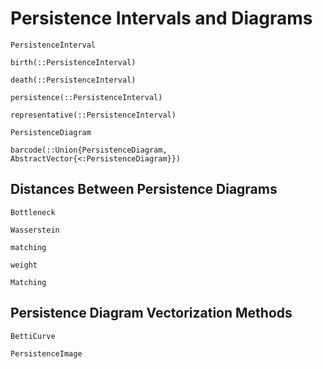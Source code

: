 # Persistence Intervals and Diagrams

```@docs
PersistenceInterval
```

```@docs
birth(::PersistenceInterval)
```

```@docs
death(::PersistenceInterval)
```

```@docs
persistence(::PersistenceInterval)
```

```@docs
representative(::PersistenceInterval)
```

```@docs
PersistenceDiagram
```

```@docs
barcode(::Union{PersistenceDiagram, AbstractVector{<:PersistenceDiagram}})
```

## Distances Between Persistence Diagrams

```@docs
Bottleneck
```

```@docs
Wasserstein
```

```@docs
matching
```

```@docs
weight
```

```@docs
Matching
```

## Persistence Diagram Vectorization Methods

```@docs
BettiCurve
```

```@docs
PersistenceImage
```
